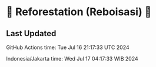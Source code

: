 
# 🌳 Reforestation (Reboisasi) 🌲

## Last Updated

GitHub Actions time: Tue Jul 16 21:17:33 UTC 2024

Indonesia/Jakarta time: Wed Jul 17 04:17:33 WIB 2024
